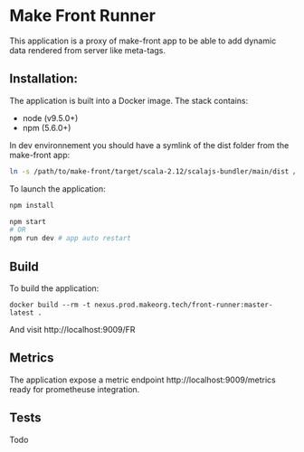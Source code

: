 # Make Front Runner

This application is a proxy of make-front app to be able to add dynamic data rendered from server like meta-tags.

## Installation:
The application is built into a Docker image. The stack contains:

* node (v9.5.0+)
* npm (5.6.0+)

In dev environnement you should have a symlink of the dist folder from the make-front app:

```sh
ln -s /path/to/make-front/target/scala-2.12/scalajs-bundler/main/dist /path/to/make-front-proxy/front
```

To launch the application:
```sh
npm install

npm start
# OR
npm run dev # app auto restart

```

## Build
To build the application:

```
docker build --rm -t nexus.prod.makeorg.tech/front-runner:master-latest .
```

And visit http://localhost:9009/FR

## Metrics
The application expose a metric endpoint http://localhost:9009/metrics ready for prometheuse integration.

## Tests
Todo
